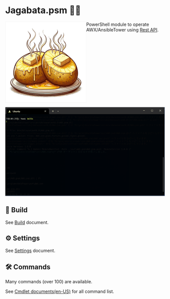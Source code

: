 # Jagabata.psm 🥔🧈
<img src="docs/img/Jagabata.png" width="256" height="256" align="left"/>

PowerShell module to operate AWX/AnsibleTower using [Rest API].
<br clear="all">

![demo1](docs/img/Jagabata.psm-demo-1.gif)

## 🚀 Build

See [Build](./docs/en-US/build.md) document.

## ⚙️ Settings

See [Settings](./docs/en-US/settings.md) document.

## 🛠️ Commands

Many commands (over 100) are available.

See [Cmdlet documents(en-US)](./docs/en-US/cmdlets/Jagabata.psm.md) for all command list.

[Rest API]: https://ansible.readthedocs.io/projects/awx/en/latest/rest_api/index.html "AWX API Reference — Ansible AWX community documentation"
